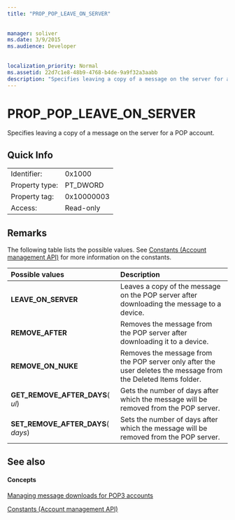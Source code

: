 ```yaml
---
title: "PROP_POP_LEAVE_ON_SERVER"
 
 
manager: soliver
ms.date: 3/9/2015
ms.audience: Developer
 
 
localization_priority: Normal
ms.assetid: 22d7c1e8-48b9-4768-b4de-9a9f32a3aabb
description: "Specifies leaving a copy of a message on the server for a POP account."
---
```


# PROP_POP_LEAVE_ON_SERVER

Specifies leaving a copy of a message on the server for a POP account.
  
## Quick Info

|||
|:-----|:-----|
|Identifier:  <br/> |0x1000  <br/> |
|Property type:  <br/> |PT_DWORD  <br/> |
|Property tag:  <br/> |0x10000003  <br/> |
|Access:  <br/> |Read-only  <br/> |
   
## Remarks

The following table lists the possible values. See [Constants (Account management API)](constants-account-management-api.md) for more information on the constants. 
  
|**Possible values**|**Description**|
|:-----|:-----|
|**LEAVE_ON_SERVER** <br/> |Leaves a copy of the message on the POP server after downloading the message to a device.  <br/> |
|**REMOVE_AFTER** <br/> |Removes the message from the POP server after downloading it to a device.  <br/> |
|**REMOVE_ON_NUKE** <br/> |Removes the message from the POP server only after the user deletes the message from the Deleted Items folder.  <br/> |
|**GET_REMOVE_AFTER_DAYS**( _ul_)  <br/> |Gets the number of days after which the message will be removed from the POP server.  <br/> |
|**SET_REMOVE_AFTER_DAYS**( _days_)  <br/> |Sets the number of days after which the message will be removed from the POP server.  <br/> |
   
## See also

#### Concepts

[Managing message downloads for POP3 accounts](managing-message-downloads-for-pop3-accounts.md)
  
[Constants (Account management API)](constants-account-management-api.md)

